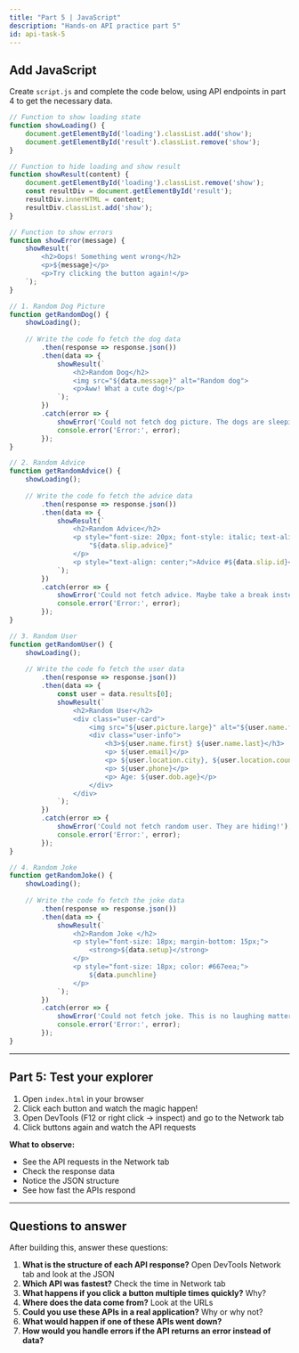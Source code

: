 ```yaml
---
title: "Part 5 | JavaScript"
description: "Hands-on API practice part 5"
id: api-task-5
---
```


## Add JavaScript  

Create `script.js` and complete the code below, using API endpoints in part 4 to get the necessary data.


```javascript
// Function to show loading state
function showLoading() {
    document.getElementById('loading').classList.add('show');
    document.getElementById('result').classList.remove('show');
}

// Function to hide loading and show result
function showResult(content) {
    document.getElementById('loading').classList.remove('show');
    const resultDiv = document.getElementById('result');
    resultDiv.innerHTML = content;
    resultDiv.classList.add('show');
}

// Function to show errors
function showError(message) {
    showResult(`
        <h2>Oops! Something went wrong</h2>
        <p>${message}</p>
        <p>Try clicking the button again!</p>
    `);
}

// 1. Random Dog Picture
function getRandomDog() {
    showLoading();
    
    // Write the code fo fetch the dog data
        .then(response => response.json())
        .then(data => {
            showResult(`
                <h2>Random Dog</h2>
                <img src="${data.message}" alt="Random dog">
                <p>Aww! What a cute dog!</p>
            `);
        })
        .catch(error => {
            showError('Could not fetch dog picture. The dogs are sleeping!');
            console.error('Error:', error);
        });
}

// 2. Random Advice
function getRandomAdvice() {
    showLoading();
    
    // Write the code fo fetch the advice data
        .then(response => response.json())
        .then(data => {
            showResult(`
                <h2>Random Advice</h2>
                <p style="font-size: 20px; font-style: italic; text-align: center;">
                    "${data.slip.advice}"
                </p>
                <p style="text-align: center;">Advice #${data.slip.id}</p>
            `);
        })
        .catch(error => {
            showError('Could not fetch advice. Maybe take a break instead?');
            console.error('Error:', error);
        });
}

// 3. Random User
function getRandomUser() {
    showLoading();
    
    // Write the code fo fetch the user data
        .then(response => response.json())
        .then(data => {
            const user = data.results[0];
            showResult(`
                <h2>Random User</h2>
                <div class="user-card">
                    <img src="${user.picture.large}" alt="${user.name.first}">
                    <div class="user-info">
                        <h3>${user.name.first} ${user.name.last}</h3>
                        <p> ${user.email}</p>
                        <p> ${user.location.city}, ${user.location.country}</p>
                        <p> ${user.phone}</p>
                        <p> Age: ${user.dob.age}</p>
                    </div>
                </div>
            `);
        })
        .catch(error => {
            showError('Could not fetch random user. They are hiding!');
            console.error('Error:', error);
        });
}

// 4. Random Joke
function getRandomJoke() {
    showLoading();
    
    // Write the code fo fetch the joke data
        .then(response => response.json())
        .then(data => {
            showResult(`
                <h2>Random Joke </h2>
                <p style="font-size: 18px; margin-bottom: 15px;">
                    <strong>${data.setup}</strong>
                </p>
                <p style="font-size: 18px; color: #667eea;">
                    ${data.punchline}
                </p>
            `);
        })
        .catch(error => {
            showError('Could not fetch joke. This is no laughing matter!');
            console.error('Error:', error);
        });
}
```

---

## Part 5: Test your explorer 

1. Open `index.html` in your browser
2. Click each button and watch the magic happen!
3. Open DevTools (F12 or right click -> inspect) and go to the Network tab
4. Click buttons again and watch the API requests

**What to observe:**
- See the API requests in the Network tab
- Check the response data
- Notice the JSON structure
- See how fast the APIs respond

---
## Questions to answer

After building this, answer these questions:

1. **What is the structure of each API response?** Open DevTools Network tab and look at the JSON
2. **Which API was fastest?** Check the time in Network tab
3. **What happens if you click a button multiple times quickly?** Why?
4. **Where does the data come from?** Look at the URLs
5. **Could you use these APIs in a real application?** Why or why not?
6. **What would happen if one of these APIs went down?**
7. **How would you handle errors if the API returns an error instead of data?**

